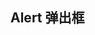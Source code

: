 ## Alert 弹出框

<example-board :component="AlertBasic" :source="AlertBasicSource"></example-board>

<script>
import AlertBasic from 'docs/examples/other/alert/AlertBasic'
import AlertBasicSource from 'docs/examples/other/alert/AlertBasic.txt'

export default {
  data(){
    return {
      AlertBasic,
      AlertBasicSource
    }
  }
}
</script>
